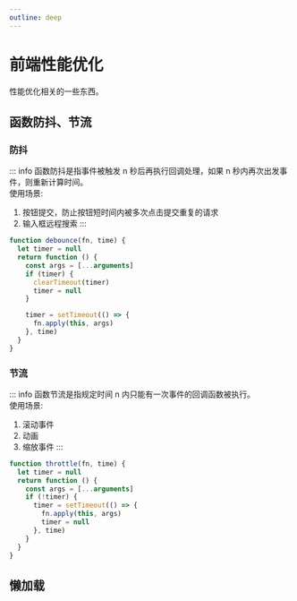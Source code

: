 ```yaml
---
outline: deep
---
```


# 前端性能优化

性能优化相关的一些东西。

## 函数防抖、节流

### 防抖

::: info
函数防抖是指事件被触发 n 秒后再执行回调处理，如果 n 秒内再次出发事件，则重新计算时间。<br>
使用场景:

1. 按钮提交，防止按钮短时间内被多次点击提交重复的请求
2. 输入框远程搜索
   :::

```js
function debounce(fn, time) {
  let timer = null
  return function () {
    const args = [...arguments]
    if (timer) {
      clearTimeout(timer)
      timer = null
    }

    timer = setTimeout(() => {
      fn.apply(this, args)
    }, time)
  }
}
```

### 节流

::: info
函数节流是指规定时间 n 内只能有一次事件的回调函数被执行。<br>
使用场景:

1. 滚动事件
2. 动画
3. 缩放事件
   :::

```js
function throttle(fn, time) {
  let timer = null
  return function () {
    const args = [...arguments]
    if (!timer) {
      timer = setTimeout(() => {
        fn.apply(this, args)
        timer = null
      }, time)
    }
  }
}
```

## 懒加载
